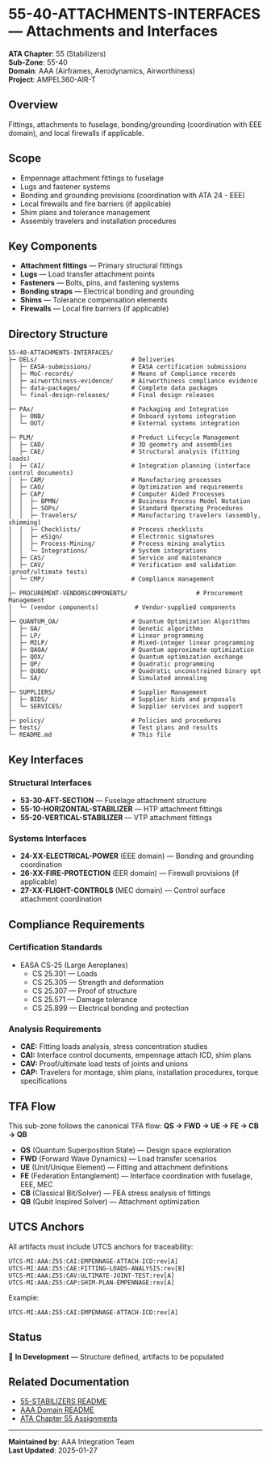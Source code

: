 # 55-40-ATTACHMENTS-INTERFACES — Attachments and Interfaces

**ATA Chapter**: 55 (Stabilizers)  
**Sub-Zone**: 55-40  
**Domain**: AAA (Airframes, Aerodynamics, Airworthiness)  
**Project**: AMPEL360-AIR-T

## Overview

Fittings, attachments to fuselage, bonding/grounding (coordination with EEE domain), and local firewalls if applicable.

## Scope

- Empennage attachment fittings to fuselage
- Lugs and fastener systems
- Bonding and grounding provisions (coordination with ATA 24 - EEE)
- Local firewalls and fire barriers (if applicable)
- Shim plans and tolerance management
- Assembly travelers and installation procedures

## Key Components

- **Attachment fittings** — Primary structural fittings
- **Lugs** — Load transfer attachment points
- **Fasteners** — Bolts, pins, and fastening systems
- **Bonding straps** — Electrical bonding and grounding
- **Shims** — Tolerance compensation elements
- **Firewalls** — Local fire barriers (if applicable)

## Directory Structure

```
55-40-ATTACHMENTS-INTERFACES/
├─ DELs/                          # Deliveries
│  ├─ EASA-submissions/           # EASA certification submissions
│  ├─ MoC-records/                # Means of Compliance records
│  ├─ airworthiness-evidence/     # Airworthiness compliance evidence
│  ├─ data-packages/              # Complete data packages
│  └─ final-design-releases/      # Final design releases
│
├─ PAx/                           # Packaging and Integration
│  ├─ ONB/                        # Onboard systems integration
│  └─ OUT/                        # External systems integration
│
├─ PLM/                           # Product Lifecycle Management
│  ├─ CAD/                        # 3D geometry and assemblies
│  ├─ CAE/                        # Structural analysis (fitting loads)
│  ├─ CAI/                        # Integration planning (interface control documents)
│  ├─ CAM/                        # Manufacturing processes
│  ├─ CAO/                        # Optimization and requirements
│  ├─ CAP/                        # Computer Aided Processes
│  │  ├─ BPMN/                    # Business Process Model Notation
│  │  ├─ SOPs/                    # Standard Operating Procedures
│  │  ├─ Travelers/               # Manufacturing travelers (assembly, shimming)
│  │  ├─ Checklists/              # Process checklists
│  │  ├─ eSign/                   # Electronic signatures
│  │  ├─ Process-Mining/          # Process mining analytics
│  │  └─ Integrations/            # System integrations
│  ├─ CAS/                        # Service and maintenance
│  ├─ CAV/                        # Verification and validation (proof/ultimate tests)
│  └─ CMP/                        # Compliance management
│
├─ PROCUREMENT-VENDORSCOMPONENTS/                   # Procurement Management
│  └─ (vendor components)          # Vendor-supplied components
│
├─ QUANTUM_OA/                    # Quantum Optimization Algorithms
│  ├─ GA/                         # Genetic algorithms
│  ├─ LP/                         # Linear programming
│  ├─ MILP/                       # Mixed-integer linear programming
│  ├─ QAOA/                       # Quantum approximate optimization
│  ├─ QOX/                        # Quantum optimization exchange
│  ├─ QP/                         # Quadratic programming
│  ├─ QUBO/                       # Quadratic unconstrained binary opt
│  └─ SA/                         # Simulated annealing
│
├─ SUPPLIERS/                     # Supplier Management
│  ├─ BIDS/                       # Supplier bids and proposals
│  └─ SERVICES/                   # Supplier services and support
│
├─ policy/                        # Policies and procedures
├─ tests/                         # Test plans and results
└─ README.md                      # This file
```

## Key Interfaces

### Structural Interfaces
- **53-30-AFT-SECTION** — Fuselage attachment structure
- **55-10-HORIZONTAL-STABILIZER** — HTP attachment fittings
- **55-20-VERTICAL-STABILIZER** — VTP attachment fittings

### Systems Interfaces
- **24-XX-ELECTRICAL-POWER** (EEE domain) — Bonding and grounding coordination
- **26-XX-FIRE-PROTECTION** (EER domain) — Firewall provisions (if applicable)
- **27-XX-FLIGHT-CONTROLS** (MEC domain) — Control surface attachment coordination

## Compliance Requirements

### Certification Standards
- EASA CS-25 (Large Aeroplanes)
  - CS 25.301 — Loads
  - CS 25.305 — Strength and deformation
  - CS 25.307 — Proof of structure
  - CS 25.571 — Damage tolerance
  - CS 25.899 — Electrical bonding and protection

### Analysis Requirements
- **CAE:** Fitting loads analysis, stress concentration studies
- **CAI:** Interface control documents, empennage attach ICD, shim plans
- **CAV:** Proof/ultimate load tests of joints and unions
- **CAP:** Travelers for montage, shim plans, installation procedures, torque specifications

## TFA Flow

This sub-zone follows the canonical TFA flow:
**QS → FWD → UE → FE → CB → QB**

- **QS** (Quantum Superposition State) — Design space exploration
- **FWD** (Forward Wave Dynamics) — Load transfer scenarios
- **UE** (Unit/Unique Element) — Fitting and attachment definitions
- **FE** (Federation Entanglement) — Interface coordination with fuselage, EEE, MEC
- **CB** (Classical Bit/Solver) — FEA stress analysis of fittings
- **QB** (Qubit Inspired Solver) — Attachment optimization

## UTCS Anchors

All artifacts must include UTCS anchors for traceability:
```
UTCS-MI:AAA:Z55:CAI:EMPENNAGE-ATTACH-ICD:rev[A]
UTCS-MI:AAA:Z55:CAE:FITTING-LOADS-ANALYSIS:rev[B]
UTCS-MI:AAA:Z55:CAV:ULTIMATE-JOINT-TEST:rev[A]
UTCS-MI:AAA:Z55:CAP:SHIM-PLAN-EMPENNAGE:rev[A]
```

Example:
```
UTCS-MI:AAA:Z55:CAI:EMPENNAGE-ATTACH-ICD:rev[A]
```

## Status

🚧 **In Development** — Structure defined, artifacts to be populated

## Related Documentation

- [55-STABILIZERS README](../README.md)
- [AAA Domain README](../../../README.md)
- [ATA Chapter 55 Assignments](../../../../../1-DIMENSIONS/CANONICAL-TAXONOMY/ata-chapters.csv)

---

**Maintained by**: AAA Integration Team  
**Last Updated**: 2025-01-27
